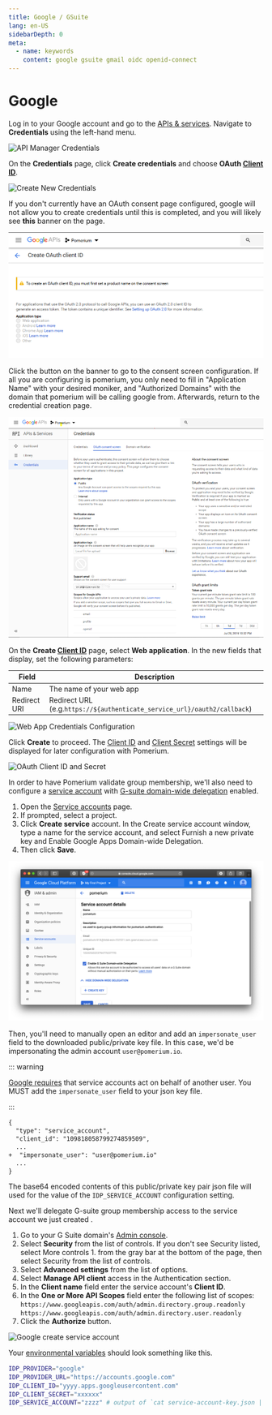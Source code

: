 ```yaml
---
title: Google / GSuite
lang: en-US
sidebarDepth: 0
meta:
  - name: keywords
    content: google gsuite gmail oidc openid-connect
---
```


# Google

Log in to your Google account and go to the [APIs & services](https://console.developers.google.com/projectselector/apis/credentials). Navigate to **Credentials** using the left-hand menu.

![API Manager Credentials](./img/google-credentials.png)

On the **Credentials** page, click **Create credentials** and choose **OAuth [Client ID]**.

![Create New Credentials](./img/google-create-new-credentials.png)

If you don't currently have an OAuth consent page configured, google will not allow you to create credentials until this is completed, and you will likely see **this** banner on the page.

![OAuth Consent Banner](./img/google-consent-banner.png)

Click the button on the banner to go to the consent screen configuration. If all you are configuring is pomerium, you only need to fill in "Application Name" with your desired moniker, and "Authorized Domains" with the domain that pomerium will be calling google from. Afterwards, return to the credential creation page.

![OAuth Consent Configuration](./img/google-oauth-consent.png)

On the **Create [Client ID]** page, select **Web application**. In the new fields that display, set the following parameters:

| Field        | Description                                                              |
| ------------ | ------------------------------------------------------------------------ |
| Name         | The name of your web app                                                 |
| Redirect URI | Redirect URL (e.g.`https://${authenticate_service_url}/oauth2/callback`) |

![Web App Credentials Configuration](./img/google-create-client-id-config.png)

Click **Create** to proceed. The [Client ID] and [Client Secret] settings will be displayed for later configuration with Pomerium.

![OAuth Client ID and Secret](./img/google-oauth-client-info.png)

In order to have Pomerium validate group membership, we'll also need to configure a [service account](https://console.cloud.google.com/iam-admin/serviceaccounts) with [G-suite domain-wide delegation](https://developers.google.com/admin-sdk/directory/v1/guides/delegation) enabled.

1. Open the [Service accounts](https://console.cloud.google.com/iam-admin/serviceaccounts) page.
2. If prompted, select a project.
3. Click **Create service** account. In the Create service account window, type a name for the service account, and select Furnish a new private key and Enable Google Apps Domain-wide Delegation.
4. Then click **Save**.

![Google create service account](./img/google-create-sa.png)

Then, you'll need to manually open an editor and add an `impersonate_user` field to the downloaded public/private key file. In this case, we'd be impersonating the admin account `user@pomerium.io`.

::: warning

[Google requires](https://stackoverflow.com/questions/48585700/is-it-possible-to-call-apis-from-service-account-without-acting-on-behalf-of-a-u/48601364#48601364) that service accounts act on behalf of another user. You MUST add the `impersonate_user` field to your json key file.

:::

```git
{
  "type": "service_account",
  "client_id": "109818058799274859509",
  ...
+  "impersonate_user": "user@pomerium.io"
  ...
}
```

The base64 encoded contents of this public/private key pair json file will used for the value of the `IDP_SERVICE_ACCOUNT` configuration setting.

Next we'll delegate G-suite group membership access to the service account we just created .

1. Go to your G Suite domain's [Admin console](http://admin.google.com/).
2. Select **Security** from the list of controls. If you don't see Security listed, select More controls 1\. from the gray bar at the bottom of the page, then select Security from the list of controls.
3. Select **Advanced settings** from the list of options.
4. Select **Manage API client** access in the Authentication section.
5. In the **Client name** field enter the service account's **Client ID**.
6. In the **One or More API Scopes** field enter the following list of scopes: `https://www.googleapis.com/auth/admin.directory.group.readonly` `https://www.googleapis.com/auth/admin.directory.user.readonly`
7. Click the **Authorize** button.

![Google create service account](./img/google-gsuite-add-scopes.png)

Your [environmental variables] should look something like this.

```bash
IDP_PROVIDER="google"
IDP_PROVIDER_URL="https://accounts.google.com"
IDP_CLIENT_ID="yyyy.apps.googleusercontent.com"
IDP_CLIENT_SECRET="xxxxxx"
IDP_SERVICE_ACCOUNT="zzzz" # output of `cat service-account-key.json | base64`
```

[client id]: ../../configuration/readme.md#identity-provider-client-id
[client secret]: ../../configuration/readme.md#identity-provider-client-secret
[environmental variables]: https://en.wikipedia.org/wiki/Environment_variable
[oauth2]: https://oauth.net/2/
[openid connect]: https://en.wikipedia.org/wiki/OpenID_Connect
